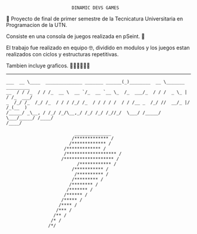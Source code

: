                              DINAMIC DEVS GAMES

🚀 Proyecto de final de primer semestre de la Tecnicatura Universitaria en Programacion de la UTN. 

Consiste en una consola de juegos realizada en pSeint. 🚀

El trabajo fue realizado en equipo 🤓, dividido en modulos y los juegos estan realizados con
ciclos y estructuras repetitivas.

Tambien incluye graficos. 🕺🏻🕺🏻🕺🏻


 ________                                 _____      ________                    
	___  __ \____  ______________ _______ ______(_)________  __ \_______   _________
	__  / / /_  / / /_  __ \  __ `/_  __ `__ \_  /_  ___/_  / / /  _ \_ | / /_  ___/
	_  /_/ /_  /_/ /_  / / / /_/ /_  / / / / /  / / /__ _  /_/ //  __/_ |/ /_(__  )
	/_____/ _\__, / /_/ /_/\__,_/ /_/ /_/ /_//_/  \___/ /_____/ \___/_____/ /____/ 
	/____/                                                                  
	
	                          ______________
	                         /************* /
	                        /************* /
	                      /************* /
	                      /******************* /
	                     /******************* /
	                           /************ /
	                         /*********** /
                              /********** /
	                         /********* /
	                        /******** /
	                       /******* /
	                      /****** /
	                     /***** /
	                    /**** /
	                   /*** /
	                  /** /
	                 /* /
	                /*/

                 
